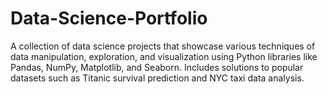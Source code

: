 # Data-Science-Portfolio
A collection of data science projects that showcase various techniques of data manipulation, exploration, and visualization using Python libraries like Pandas, NumPy, Matplotlib, and Seaborn. Includes solutions to popular datasets such as Titanic survival prediction and NYC taxi data analysis.
